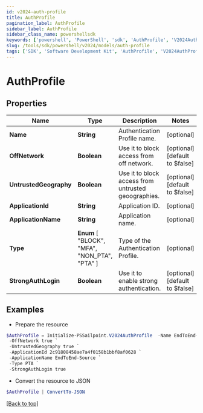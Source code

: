 ```yaml
---
id: v2024-auth-profile
title: AuthProfile
pagination_label: AuthProfile
sidebar_label: AuthProfile
sidebar_class_name: powershellsdk
keywords: ['powershell', 'PowerShell', 'sdk', 'AuthProfile', 'V2024AuthProfile'] 
slug: /tools/sdk/powershell/v2024/models/auth-profile
tags: ['SDK', 'Software Development Kit', 'AuthProfile', 'V2024AuthProfile']
---
```



# AuthProfile

## Properties

Name | Type | Description | Notes
------------ | ------------- | ------------- | -------------
**Name** | **String** | Authentication Profile name. | [optional] 
**OffNetwork** | **Boolean** | Use it to block access from off network. | [optional] [default to $false]
**UntrustedGeography** | **Boolean** | Use it to block access from untrusted geoographies. | [optional] [default to $false]
**ApplicationId** | **String** | Application ID. | [optional] 
**ApplicationName** | **String** | Application name. | [optional] 
**Type** |  **Enum** [  "BLOCK",    "MFA",    "NON_PTA",    "PTA" ] | Type of the Authentication Profile. | [optional] 
**StrongAuthLogin** | **Boolean** | Use it to enable strong authentication. | [optional] [default to $false]

## Examples

- Prepare the resource
```powershell
$AuthProfile = Initialize-PSSailpoint.V2024AuthProfile  -Name EndToEnd-Profile `
 -OffNetwork true `
 -UntrustedGeography true `
 -ApplicationId 2c91808458ae7a4f0158b1bbf8af0628 `
 -ApplicationName EndToEnd-Source `
 -Type PTA `
 -StrongAuthLogin true
```

- Convert the resource to JSON
```powershell
$AuthProfile | ConvertTo-JSON
```


[[Back to top]](#) 

